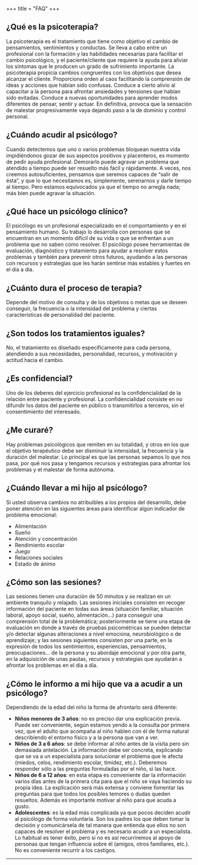 +++
title = "FAQ"
+++

## ¿Qué es la psicoterapia?

La psicoterapia es el tratamiento que tiene como objetivo el cambio de pensamientos, sentimientos y conductas.
Se lleva a cabo entre un profesional con la formación y las habilidades necesarias para facilitar el cambio psicológico, y el paciente/cliente que requiere la ayuda para aliviar los síntomas que le producen un grado de sufrimiento importante.
La psicoterapia propicia cambios congruentes con los objetivos que desea alcanzar el cliente. Proporciona orden al caos facilitando la comprensión de ideas y acciones que habían sido confusas. Conduce a cierto alivio al capacitar a la persona para afrontar ansiedades y tensiones que habían sido evitadas. Conduce a nuevas oportunidades para aprender modos diferentes de pensar, sentir y actuar. En definitiva, provoca que la sensación de malestar progresivamente vaya dejando paso a la de dominio y control personal.

## ¿Cuándo acudir al psicólogo?

Cuando detectemos que uno o varios problemas bloquean nuestra vida impidiéndonos gozar de sus aspectos positivos y placenteros, es momento de pedir ayuda profesional. Demorarlo puede agravar un problema que atendido a tiempo puede ser resuelto más fácil y rápidamente. A veces, nos creemos autosuficientes, pensamos que seremos capaces de “salir de ésta”, y que lo que necesitamos es, simplemente, serenarnos y darle tiempo al tiempo. Pero estamos equivocados ya que el tiempo no arregla nada; más bien puede agravar la situación.

## ¿Qué hace un psicólogo clínico?

El psicólogo es un profesional especializado en el comportamiento y en el pensamiento humano. Su trabajo lo desarrolla con personas que se encuentran en un momento difícil de su vida o que se enfrentan a un problema que no saben cómo resolver.
El psicólogo posee herramientas de evaluación, diagnóstico y tratamiento para ayudar a resolver estos problemas y también para prevenir otros futuros, ayudando a las personas con recursos y estrategias que les harán sentirse más estables y fuertes en el día a día.

## ¿Cuánto dura el proceso de terapia?

Depende del motivo de consulta y de los objetivos o metas que se deseen conseguir, la frecuencia o la intensidad del problema y ciertas características de personalidad del paciente.

## ¿Son todos los tratamientos iguales?

No, el tratamiento es diseñado específicamente para cada persona, atendiendo a sus necesidades, personalidad, recursos, y motivación y actitud hacia el cambio.

## ¿Es confidencial?

Uno de los deberes del ejercicio profesional es la confidencialidad de la relación entre paciente y profesional. La confidencialidad consiste en no difundir los datos del paciente en público o transmitirlos a terceros, sin el consentimiento del interesado.

## ¿Me curaré?

Hay problemas psicológicos que remiten en su totalidad, y otros en los que el objetivo terapéutico debe ser disminuir la intensidad, la frecuencia y la duración del malestar. Lo principal es que las personas sepamos lo que nos pasa, por qué nos pasa y tengamos recursos y estrategias para afrontar los problemas y el malestar de forma autónoma.

## ¿Cuándo llevar a mi hijo al psicólogo?

Si usted observa cambios no atribuibles a los propios del desarrollo, debe poner atención en las siguientes áreas para identificar algún indicador de problema emocional:

* Alimentación
* Sueño
* Atención y concentración
* Rendimiento escolar
* Juego
* Relaciones sociales
* Estado de ánimo

## ¿Cómo son las sesiones?

Las sesiones tienen una duración de 50 minutos y se realizan en un ambiente tranquilo y relajado. Las sesiones iniciales consisten en recoger información del paciente en todas sus áreas (situación familiar, situación laboral, apoyo social, sueño, alimentación…) para conseguir una comprensión total de la problemática; posteriormente se tiene una etapa de evaluación en donde a través de pruebas psicométricas se pueden detectar y/o detectar algunas alteraciones a nivel emociona, neurobiológico o de aprendizaje; y las sesiones siguientes consisten por una parte, en la expresión de todos los sentimientos, experiencias, pensamientos, preocupaciones… de la persona y su abordaje emocional y por otra parte, en la adquisición de unas pautas, recursos y estrategias que ayudarán a afrontar los problemas en el día a día.

## ¿Cómo le informo a mi hijo que va a acudir a un psicólogo?
Dependiendo de la edad del niño la forma de afrontarlo será diferente:

* **Niños menores de 3 años**: no es preciso dar una explicación previa. Puede ser conveniente, según estamos yendo a la consulta por primera vez, que el adulto que acompaña al niño hablen con él de forma natural describiendo el entorno físico y a la persona que van a ver.
* **Niños de 3 a 6 años**: se debe informar al niño antes de la visita pero sin demasiada antelación. La información debe ser concreta, explicando que se va a un especialista para solucionar el problema que le afecta (miedos, celos, rendimiento escolar, timidez, etc.). Deberemos responder sólo a las preguntas formuladas por el niño, si las hace.
* **Niños de 6 a 12 años**: en esta etapa es conveniente dar la información varios días antes de la primera cita para que el niño se vaya haciendo su propia idea. La explicación será más extensa y conviene fomentar las preguntas para que todos los posibles temores o dudas queden resueltos. Además es importante motivar al niño para que acuda a gusto.
* **Adolescentes**: es la edad más complicada ya que pocos deciden acudir al psicólogo de forma voluntaria. Son los padres los que deben tomar la decisión y comunicársela de tal manera que entienda que ellos no son capaces de resolver el problema y es necesario acudir a un especialista. Lo habitual es tener éxito, pero si no es así recurriremos al apoyo de personas que tengan influencia sobre él (amigos, otros familiares, etc.). No es conveniente recurrir a los castigos.

---
<!--
> In case you haven't found the answer for your question please feel free to contact us, our customer support will be happy to help you.
-->